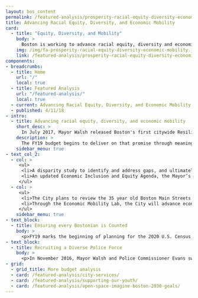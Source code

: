 ```yaml
---
layout: bos_content
permalink: /featured-analysis/prosperity-racial-equity-diversity-economic-mobility/
title: Advancing Racial Equity, Diversity, and Economic Mobility
card:
  - title: "Equity, Diversity, and Mobility"
    body: >
      Boston is working to advance racial equity, diversity and economic mobility.
    img: /img/fa-prosperity-racial-equity-diversity-economic-mobility.jpg
    link: /featured-analysis/prosperity-racial-equity-diversity-economic-mobility/
components:
- breadcrumbs:
  - title: Home
    url: "/"
    local: true
  - title: Featured Analysis
    url: "/featured-analysis/"
    local: true
  - current: Advancing Racial Equity, Diversity, and Economic Mobility
  - published: 4/11/18
- intro:
  - title: Advancing racial equity, diversity, and economic mobility
    short_desc: >
      In July 2017, Mayor Walsh released Boston's first citywide Resilience Strategy to ensure every resident can reach their full potential regardless of their background, and remove the barriers of systemic racism that hinder Bostonians from having access to opportunities. 
    description: >
      The FY19 budget begins to deliver on that promise through meaningful investment that looks at the root problems of systemic racism and ensures Boston is a city where everyone thrives. These investments include:
    sidebar_menu: true
- text_col_2:
  - col: >
     <ul>
      <li>A disparity study to identify and address gaps, and ultimately strengthen the City's procurement practices across all departments and provide an enhanced platform for future equity-based policies.</li>
      <li>An updated Economic Inclusion and Equity Agenda, the Mayor’s strategy for creating an inclusive economy in Boston.</li>
     </ul>
  - col: >
     <ul>
      <li>The City plans to review the 35 year old Boston Main Streets program on how it will be best suited to serve Boston and its underserved districts and Main streets.</li>
      <li>Through the Economic Mobility Lab, the City will advance economic mobility for Bostonians.</li>
     </ul>
    sidebar_menu: true
- text_block:
  - title: Ensuring every Bostonian is Counted
    body: >
      <p>FY19 marks the beginning of planning for the 2020 U.S. Census and Boston is dedicated to ensuring every person who lives in Boston is counted. New outreach staff will work to identify opportunities to raise awareness about the Census, with a particular focus on harder to reach populations: students, children, recent immigrants, households with poor internet access, and non-English speakers.</p>
- text_block:
  - title: Recruiting a Diverse Police Force
    body: >
      <p>In November 2016, Mayor Walsh and Police Commissioner Evans swore in the first class of police cadets since 2009, a training program for Boston's youth seeking a career in law enforcement. Building on the success of recruiting a diverse class of 42, which included 74% cadets of color and 36% female cadets, the City will add another class of 31 in the Spring of 2018. The FY19 budget funds an additional class of 20 cadets in the Spring of 2019.</p> 
- grid: 
  - grid_title: More budget analysis
  - card: /featured-analysis/city-services/
  - card: /featured-analysis/supporting-our-youth/
  - card: /featured-analysis/open-space-imagine-boston-2030-goals/
---
```


